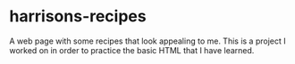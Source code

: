 # harrisons-recipes
A web page with some recipes that look appealing to me.
This is a project I worked on in order to practice the basic HTML that I have learned. 
